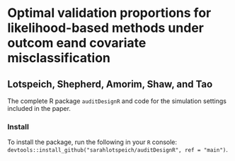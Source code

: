 # Optimal validation proportions for likelihood-based methods under outcom eand covariate misclassification
## Lotspeich, Shepherd, Amorim, Shaw, and Tao
The complete R package `auditDesignR` and code for the simulation settings included in the paper. 

### Install
To install the package, run the following in your `R` console: `devtools::install_github("sarahlotspeich/auditDesignR", ref = "main")`.


